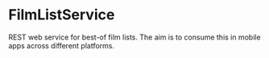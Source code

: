 # FilmListService
REST web service for best-of film lists.
The aim is to consume this in mobile apps across different platforms.
